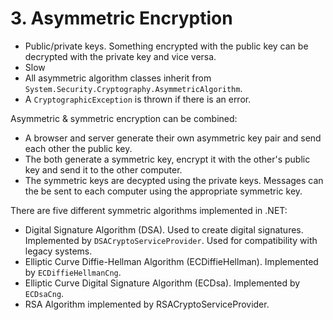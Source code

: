 # 3\. Asymmetric Encryption

 - Public/private keys. Something encrypted with the public key can be decrypted with the private key and vice versa.
- Slow
- All asymmetric algorithm classes inherit from `System.Security.Cryptography.AsymmetricAlgorithm`.
- A `CryptographicException` is thrown if there is an error.


Asymmetric & symmetric encryption can be combined:
- A browser and server generate their own asymmetric key pair and send each other the public key.
- The both generate a symmetric key, encrypt it with the other's public key and send it to the other computer.
- The symmetric keys are decypted using the private keys. Messages can the be sent to each computer using the appropriate symmetric key.


There are five different symmetric algorithms implemented in .NET:
- Digital Signature Algorithm (DSA). Used to create digital signatures. Implemented by `DSACryptoServiceProvider`. Used for compatibility with legacy systems.
- Elliptic Curve Diffie-Hellman Algorithm (ECDiffieHellman). Implemented by `ECDiffieHellmanCng`.
- Elliptic Curve Digital Signature Algorithm (ECDsa). Implemented by `ECDsaCng`.
- RSA Algorithm implemented by RSACryptoServiceProvider.


<!--stackedit_data:
eyJoaXN0b3J5IjpbLTExMjIxMzM1NzNdfQ==
-->